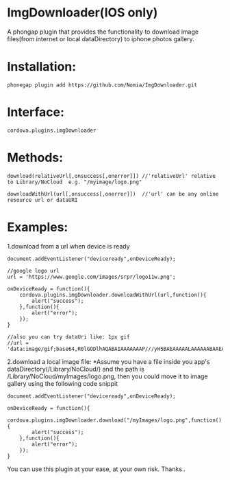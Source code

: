 ImgDownloader(IOS only)
=============

A phongap plugin that provides the functionality to download image files(from internet or local dataDirectory) to iphone photos gallery.

Installation:
===
    phonegap plugin add https://github.com/Nomia/ImgDownloader.git
    
Interface:
===
    cordova.plugins.imgDownloader

Methods:
===
    download(relativeUrl[,onsuccess[,onerror]]) //'relativeUrl' relative to Library/NoCloud  e.g. "/myimage/logo.png"
    
    downloadWithUrl(url[,onsuccess[,onerror]])  //'url' can be any online resource url or dataURI

Examples:
===

1.download from a url when device is ready

    document.addEventListener("deviceready",onDeviceReady);
    
    //google logo url
    url = 'https://www.google.com/images/srpr/logo11w.png';
    
    onDeviceReady = function(){
        cordova.plugins.imgDownloader.downloadWithUrl(url,function(){
            alert("success");
        },function(){
            alert("error");
        });        
    }
    
    //also you can try dataUri like: 1px gif
    //url = 'data:image/gif;base64,R0lGODlhAQABAIAAAAAAAP///yH5BAEAAAAALAAAAAABAAEAAAIBRAA7'
    
2.download a local image file:
  *Assume you have a file inside you app's dataDirectory(/Library/NoCloud/) and the path is /Library/NoCloud/myImages/logo.png, then you could move it to image gallery using the following code snippit
  
    document.addEventListener("deviceready",onDeviceReady);
    
    onDeviceReady = function(){
        cordova.plugins.imgDownloader.download("/myImages/logo.png",function(){
            alert("success");
        },function(){
            alert("error");
        });        
    }

You can use this plugin at your ease, at your own risk. Thanks..
    
    
